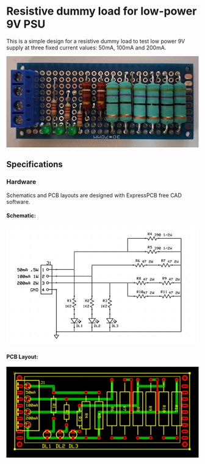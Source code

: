 # Resistive dummy load for low-power 9V PSU
This is a simple design for a resistive dummy load to test low power 9V supply at three fixed current values: 50mA, 100mA and 200mA.

![built](dummyload-resistor-9.jpg)


## Specifications


### Hardware
Schematics and PCB layouts are designed with ExpressPCB free CAD software.

#### Schematic:
![board-schematic](hardware/dummyload-resistor-9_sch.jpg)

#### PCB Layout:
![board-pcb](hardware/dummyload-resistor-9_pcb.jpg)